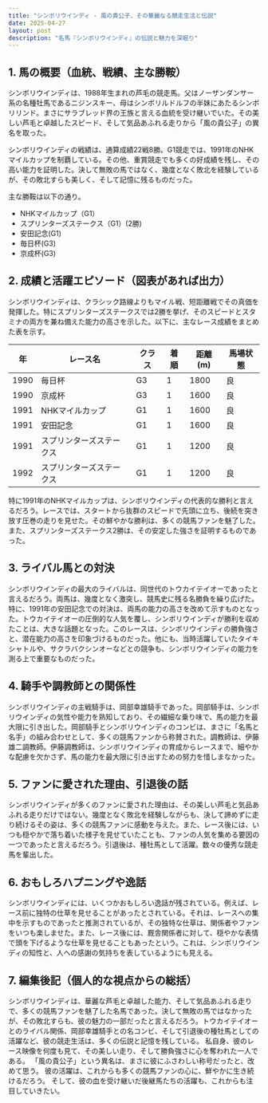 ```yaml
---
title: "シンボリウインディ - 風の貴公子、その華麗なる競走生活と伝説"
date: 2025-04-27
layout: post
description: "名馬『シンボリウインディ』の伝説と魅力を深堀り"
---
```


## 1. 馬の概要（血統、戦績、主な勝鞍）

シンボリウインディは、1988年生まれの芦毛の競走馬。父はノーザンダンサー系の名種牡馬であるニジンスキー、母はシンボリルドルフの半妹にあたるシンボリリンド。まさにサラブレッド界の王族と言える血統を受け継いでいた。その美しい芦毛と卓越したスピード、そして気品あふれる走りから「風の貴公子」の異名を取った。

シンボリウインディの戦績は、通算成績22戦8勝。G1競走では、1991年のNHKマイルカップを制覇している。その他、重賞競走でも多くの好成績を残し、その高い能力を証明した。決して無敗の馬ではなく、幾度となく敗北を経験しているが、その敗北すらも美しく、そして記憶に残るものだった。

主な勝鞍は以下の通り。

* NHKマイルカップ（G1）
* スプリンターズステークス（G1）(2勝)
* 安田記念(G1)
* 毎日杯(G3)
* 京成杯(G3)


## 2. 成績と活躍エピソード（図表があれば出力）

シンボリウインディは、クラシック路線よりもマイル戦、短距離戦でその真価を発揮した。特にスプリンターズステークスでは2勝を挙げ、そのスピードとスタミナの両方を兼ね備えた能力の高さを示した。以下に、主なレース成績をまとめた表を示す。

| 年 | レース名             | クラス | 着順 | 距離(m) | 馬場状態 |
|----|----------------------|-------|------|---------|----------|
| 1990 | 毎日杯               | G3    | 1     | 1800    | 良       |
| 1990 | 京成杯               | G3    | 1     | 1600    | 良       |
| 1991 | NHKマイルカップ       | G1    | 1     | 1600    | 良       |
| 1991 | 安田記念             | G1    | 1     | 1600    | 良       |
| 1991 | スプリンターズステークス | G1    | 1     | 1200    | 良       |
| 1992 | スプリンターズステークス | G1    | 1     | 1200    | 良       |


特に1991年のNHKマイルカップは、シンボリウインディの代表的な勝利と言えるだろう。レースでは、スタートから抜群のスピードで先頭に立ち、後続を突き放す圧巻の走りを見せた。その鮮やかな勝利は、多くの競馬ファンを魅了した。また、スプリンターズステークス2勝は、その安定した強さを証明するものであった。


## 3. ライバル馬との対決

シンボリウインディの最大のライバルは、同世代のトウカイテイオーであったと言えるだろう。両馬は、幾度となく激突し、競馬史に残る名勝負を繰り広げた。特に、1991年の安田記念での対決は、両馬の能力の高さを改めて示すものとなった。トウカイテイオーの圧倒的な人気を覆し、シンボリウインディが勝利を収めたことは、大きな話題となった。このレースは、シンボリウインディの勝負強さと、潜在能力の高さを印象づけるものだった。他にも、当時活躍していたタイキシャトルや、サクラバクシンオーなどとの競争も、シンボリウインディの能力を測る上で重要なものだった。


## 4. 騎手や調教師との関係性

シンボリウインディの主戦騎手は、岡部幸雄騎手であった。岡部騎手は、シンボリウインディの気性や能力を熟知しており、その繊細な乗り味で、馬の能力を最大限に引き出した。岡部騎手とシンボリウインディのコンビは、まさに「名馬と名手」の組み合わせとして、多くの競馬ファンから称賛された。調教師は、伊藤雄二調教師。伊藤調教師は、シンボリウインディの育成からレースまで、細やかな配慮を欠かさず、馬の能力を最大限に引き出すための努力を惜しまなかった。


## 5. ファンに愛された理由、引退後の話

シンボリウインディが多くのファンに愛された理由は、その美しい芦毛と気品あふれる走りだけではない。幾度となく敗北を経験しながらも、決して諦めずに走り続けるその姿は、多くの競馬ファンに感動を与えた。また、レース後には、いつも穏やかで落ち着いた様子を見せていたことも、ファンの人気を集める要因の一つであったと言えるだろう。引退後は、種牡馬として活躍。数々の優秀な競走馬を輩出した。


## 6. おもしろハプニングや逸話

シンボリウインディには、いくつかおもしろい逸話が残されている。例えば、レース前に独特の仕草を見せることがあったとされている。それは、レースへの集中を示すものであったと推測されているが、その独特な仕草は、関係者やファンをいつも楽しませた。また、レース後には、厩舎関係者に対して、穏やかな表情で頭を下げるような仕草を見せることもあったという。これは、シンボリウインディの知性と、人への感謝の気持ちを表しているようにも見える。


## 7. 編集後記（個人的な視点からの総括）

シンボリウインディは、華麗な芦毛と卓越した能力、そして気品あふれる走りで、多くの競馬ファンを魅了した名馬であった。決して無敗の馬ではなかったが、その敗北すらも、彼の魅力の一部だったと言えるだろう。トウカイテイオーとのライバル関係、岡部幸雄騎手との名コンビ、そして引退後の種牡馬としての活躍など、彼の競走生活は、多くの伝説と記憶を残している。  私自身、彼のレース映像を何度も見て、その美しい走り、そして勝負強さに心を奪われた一人である。  「風の貴公子」という異名は、まさに彼にふさわしい称号だったと、改めて思う。  彼の活躍は、これからも多くの競馬ファンの心に、鮮やかに生き続けるだろう。  そして、彼の血を受け継いだ後継馬たちの活躍も、これからも注目していきたい。
